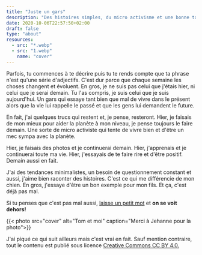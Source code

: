 ```yaml
---
title: "Juste un gars"
description: "Des histoires simples, du micro activisme et une bonne tasse de café."
date: 2020-10-06T22:57:50+02:00
draft: false
type: "about"
resources:
  - src: "*.webp"
  - src: "1.webp"
    name: "cover"
---
```


Parfois, tu commences à te décrire puis tu te rends compte que ta phrase n'est qu'une série d'adjectifs.
C'est dur parce que chaque semaine les choses changent et évoluent. En gros, je ne suis pas celui que j'étais hier, ni celui que je serai demain. Tu l'as compris, je suis celui que je suis aujourd'hui. Un gars qui essaye tant bien que mal de vivre dans le présent alors que la vie lui rappelle le passé et que les gens lui demandent le future.

En fait, j'ai quelques trucs qui restent et, je pense, resteront. Hier, je faisais de mon mieux pour aider la planète à mon niveau, je pense toujours le faire demain. Une sorte de micro activiste qui tente de vivre bien et d'être un mec sympa avec la planète.

Hier, je faisais des photos et je continuerai demain.
Hier, j'apprenais et je continuerai toute ma vie.
Hier, j'essayais de te faire rire et d'être positif. Demain aussi en fait.

J'ai des tendances minimalistes, un besoin de questionnement constant et aussi, j'aime bien raconter des histoires. C'est ce qui me différencie de mon chien.	En gros, j'essaye d'être un bon exemple pour mon fils. Et ça, c'est déjà pas mal.

Si tu penses que c'est pas mal aussi, [laisse un petit mot](mailto:petites@yannickschutz.com) et **on se voit dehors!**

{{< photo src="cover" alt="Tom et moi" caption="Merci à Jehanne pour la photo">}}

J'ai piqué ce qui suit ailleurs mais c'est vrai en fait. Sauf mention contraire, tout le contenu est publié sous licence [Creative Commons CC BY 4.0.](https://creativecommons.org/licenses/by/4.0/)
